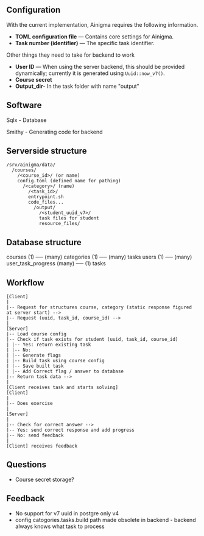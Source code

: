 ## Configuration

With the current implementation, Ainigma requires the following information.

- **TOML configuration file** — Contains core settings for Ainigma.
- **Task number (identifier)** — The specific task identifier.

Other things they need to take for backend to work

- **User ID** — When using the server backend, this should be provided dynamically; currently it is generated using `Uuid::now_v7()`.
- **Course secret**
- **Output_dir**- In the task folder with name "output"

## Software

Sqlx - Database

Smithy - Generating code for backend

## Serverside structure

```
/srv/ainigma/data/
  /courses/
    /<course_id>/ (or name)
    config.toml (defined name for pathing)
      /<category>/ (name)
        /<task_id>/
        entrypoint.sh
        code_files...
          /output/
            /<student_uuid_v7>/
            task files for student
            resource_files/
```

## Database structure

courses (1) ── (many) categories (1) ── (many) tasks
users (1) ── (many) user_task_progress (many) ── (1) tasks

## Workflow

```
[Client]
|
|-- Request for structures course, category (static response figured at server start) -->
|-- Request (uuid, task_id, course_id) -->
|
[Server]
|-- Load course config
|-- Check if task exists for student (uuid, task_id, course_id)
| |-- Yes: return existing task
| |-- No:
| |-- Generate flags
| |-- Build task using course config
| |-- Save built task
| |-- Add Correct flag / answer to database
|-- Return task data -->
|
[Client receives task and starts solving]
[Client]
|
|-- Does exercise
|
[Server]
|
|-- Check for correct answer -->
|-- Yes: send correct response and add progress
|-- No: send feedback
|
[Client] receives feedback
```
## Questions


- Course secret storage?


## Feedback

- No support for v7 uuid in postgre only v4
- config catogories.tasks.build path made obsolete in backend - backend always knows what task to process 

